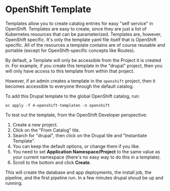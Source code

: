 # OpenShift Template

Templates allow you to create catalog entries for easy "self service" in OpenShift.  Templates are easy to create, since they are just a list of Kubernetes resources that can be parameterized.  Templates are, however, OpenShift specific.  It's only the template yaml file itself that is OpenShift specific.  All of the resources a template contains are of course reusable and portable (except for OpenShift-specific concepts like Routes).

By default, a Template will only be accessible from the Project it is created in.  For example, if you create this template in the "drupal" project, then you will only have access to this template from within that project.

However, if an admin creates a template in the `openshift` project, then it becomes accessible to everyone through the default catalog.

To add this Drupal template to the global OpenShift catalog, run:

```
oc apply -f 4-openshift-templaten -n openshift
```

To test out the template, from the OpenShift Developer perspective:

1. Create a new project.
2. Click on the "From Catalog" tile.
3. Search for "drupal", then click on the Drupal tile and "Instantiate Template".
4. You can keep the default options, or change them if you like.
5. You need to set **Application Namespace/Project** to the same value as your current namespace (there's no easy way to do this in a template).
6. Scroll to the bottom and click **Create**.

This will create the database and app deployments, the install job, the pipeline, and the first pipeline run.  In a few minutes drupal shoud be up and running.


